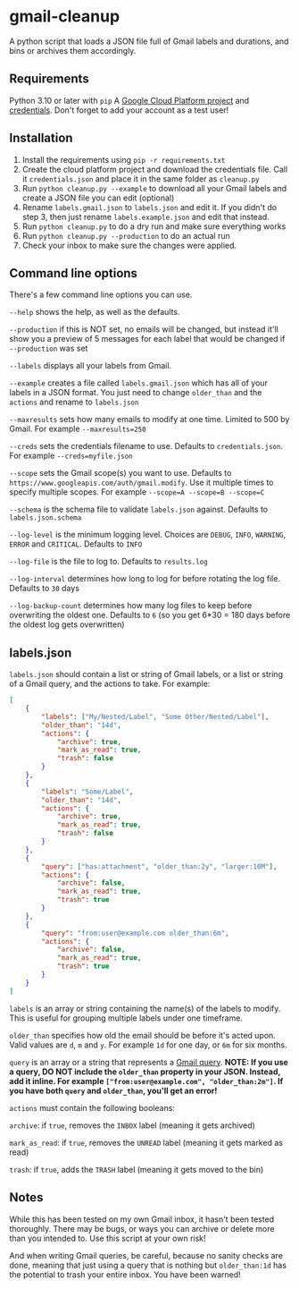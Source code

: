 # gmail-cleanup
A python script that loads a JSON file full of Gmail labels and durations, and bins or archives them accordingly. 

## Requirements
Python 3.10 or later with `pip`
A [Google Cloud Platform project](https://developers.google.com/workspace/guides/create-project) and [credentials](https://developers.google.com/workspace/guides/create-credentials). Don't forget to add your account as a test user!

## Installation
 1. Install the requirements using `pip -r requirements.txt`
 2. Create the cloud platform project and download the credentials file. Call it `credentials.json` and place it in the same folder as `cleanup.py`
 3. Run `python cleanup.py --example` to download all your Gmail labels and create a JSON file you can edit (optional)
 4. Rename `labels.gmail.json` to `labels.json` and edit it. If you didn't do step 3, then just rename `labels.example.json` and edit that instead.
 5. Run `python cleanup.py` to do a dry run and make sure everything works
 6. Run `python cleanup.py --production` to do an actual run
 7. Check your inbox to make sure the changes were applied.

## Command line options
There's a few command line options you can use.

`--help` shows the help, as well as the defaults. 

`--production` if this is NOT set, no emails will be changed, but instead it'll show you a preview of 5 messages for each label that would be changed if `--production` was set

`--labels` displays all your labels from Gmail.

`--example` creates a file called `labels.gmail.json` which has all of your labels in a JSON format. You just need to change `older_than` and the `actions` and rename to `labels.json`

`--maxresults` sets how many emails to modify at one time. Limited to 500 by Gmail. For example `--maxresults=250`

`--creds` sets the credentials filename to use. Defaults to `credentials.json`. For example `--creds=myfile.json`

`--scope` sets the Gmail scope(s) you want to use. Defaults to `https://www.googleapis.com/auth/gmail.modify`. Use it multiple times to specify multiple scopes. For example `--scope=A --scope=B --scope=C`

`--schema` is the schema file to validate `labels.json` against. Defaults to `labels.json.schema`

`--log-level` is the minimum logging level. Choices are `DEBUG`, `INFO`, `WARNING`, `ERROR` and `CRITICAL`. Defaults to `INFO`

`--log-file` is the file to log to. Defaults to `results.log`

`--log-interval` determines how long to log for before rotating the log file. Defaults to `30` days

`--log-backup-count` determines how many log files to keep before overwriting the oldest one. Defaults to `6` (so you get 6*30 = 180 days before the oldest log gets overwritten)

## labels.json

`labels.json` should contain a list or string of Gmail labels, or a list or string of a Gmail query, and the actions to take. For example:

```json
[
    {
        "labels": ["My/Nested/Label", "Some Other/Nested/Label"],
        "older_than": "14d",
        "actions": {
            "archive": true,
            "mark_as_read": true,
            "trash": false
        }
    },
    {
        "labels": "Some/Label",
        "older_than": "14d",
        "actions": {
            "archive": true,
            "mark_as_read": true,
            "trash": false
        }
    },
    {
        "query": ["has:attachment", "older_than:2y", "larger:10M"],
        "actions": {
            "archive": false,
            "mark_as_read": true,
            "trash": true
        }
    },
    {
        "query": "from:user@example.com older_than:6m",
        "actions": {
            "archive": false,
            "mark_as_read": true,
            "trash": true
        }
    }
]
```

`labels` is an array or string containing the name(s) of the labels to modify. This is useful for grouping multiple labels under one timeframe. 

`older_than` specifies how old the email should be before it's acted upon. Valid values are `d`, `m` and `y`. For example `1d` for one day, or `6m` for six months. 

`query` is an array or a string that represents a [Gmail query](https://support.google.com/mail/answer/7190?hl=en). **NOTE: If you use a query, DO NOT include the `older_than` property in your JSON. Instead, add it inline. For example `["from:user@example.com", "older_than:2m"]`. If you have both `query` and `older_than`, you'll get an error!**

`actions` must contain the following booleans:

`archive`: if `true`, removes the `INBOX` label (meaning it gets archived)

`mark_as_read`: if `true`, removes the `UNREAD` label (meaning it gets marked as read)

`trash`: if `true`, adds the `TRASH` label (meaning it gets moved to the bin)

## Notes

While this has been tested on my own Gmail inbox, it hasn't been tested thoroughly. There may be bugs, or ways you can archive or delete more than you intended to. Use this script at your own risk!

And when writing Gmail queries, be careful, because no sanity checks are done, meaning that just using a query that is nothing but `older_than:1d` has the potential to trash your entire inbox. You have been warned!